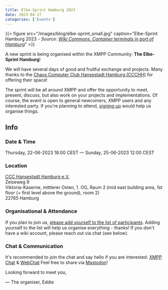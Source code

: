 ```yaml
---
title: Elbe-Sprint Hamburg 2023
date: 2023-04-17
categories: ['Events']
---
```


{{< figure src="/images/blog/elbe-sprint_small.jpg" caption="Elbe-Sprint Hamburg 2023 - _Source: [Wiki Commons, Container terminals in port of Hamburg](https://commons.wikimedia.org/wiki/Category:Container_terminals_in_port_of_Hamburg)_" >}}  

A new sprint is being organised within the XMPP Community: **The Elbe-Sprint Hamburg**!

We will have several days of good and fruitful exchange and projects. Many thanks to the [Chaos Computer Club Hansestadt Hamburg (CCCHH)](https://www.hamburg.ccc.de/) for offering their space!

The sprint will be all around XMPP and offer the opportunity to meet, present, discuss, but also work on your projects and implementations.
Of course, the event is open to general newcomers, XMPP users and any interested party. If you're planning to attend, [signing up](https://wiki.xmpp.org/web/Sprints/2023-06_Elbe-Sprint_Hamburg) would help us organise things.

## Info

### Date & Time

Thursday, 22-06-2023 18:00 CEST — Sunday, 25-06-2023 12:00 CEST

### Location

[CCC Hansestadt Hamburg e.V.](https://www.hamburg.ccc.de/#wegbeschreibung)  
Zeiseweg 9  
Viktoria-Kaserne, mittlerer Osten, 1. OG, Raum 2 (mid east building area, 1st floor (= first level above the ground), room 2)  
22765 Hamburg

### Organisational & Attendance

If you plan to join us, [please add yourself to the list of participants](https://wiki.xmpp.org/web/Sprints/2023-06_Elbe-Sprint_Hamburg).
Adding yourself to the list will help us organise everything - thanks! If you don't have a wiki account, please reach out via chat (see below).

### Chat & Communication

It's recommended to join the chat and say hello if you are interested: [XMPP Chat](xmpp:sprints@joinjabber.org?join) & [WebChat](https://chat.joinjabber.org/#/guest?join=sprints)
Feel free to share via [Mastodon](https://fosstodon.org/@xmpp/110214602731131770)!

Looking forward to meet you,

— The organiser, Eddie
